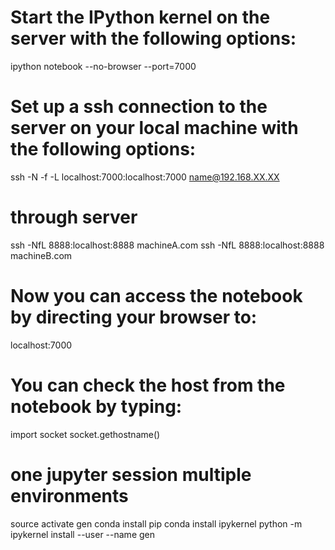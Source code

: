 # Start the IPython kernel on the server with the following options:

ipython notebook --no-browser --port=7000

# Set up a ssh connection to the server on your local machine with the following options:

ssh -N -f -L localhost:7000:localhost:7000 name@192.168.XX.XX

# through server

ssh -NfL 8888:localhost:8888 machineA.com ssh -NfL 8888:localhost:8888 machineB.com

# Now you can access the notebook by directing your browser to:

localhost:7000

# You can check the host from the notebook by typing:

import socket
socket.gethostname()

# one jupyter session multiple environments

  source activate gen
  conda install pip
  conda install ipykernel
  python -m ipykernel install --user --name gen
